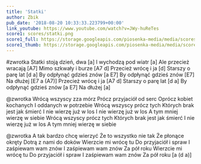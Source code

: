 ```yaml
---
title: 'Statki'
author: Zbik
pub_date: '2018-08-20 10:33:33.223799+00:00'
link_youtube: https://www.youtube.com/watch?v=JWy-huReTes
score1: scores/statki.png
score1_full: https://storage.googleapis.com/piosenka-media/media/scores/statki.png
score1_thumb: https://storage.googleapis.com/piosenka-media/media/scores/statki.png.180x0_q85_upscale.png
---
```


#zwrotka
Statki stoją dzień, dwa [a]
I wychodzą pod wiatr [a]
Ale przecież wracają [A7]
Mimo szkwały i burze [A7 d]
Przecież wrócę i ja [d]
Starszy o parę lat [d a]
By odpłynąć gdzieś znów [a E7]
By odpłynąć gdzieś znów [E7]
Na dłużej [E7 a (A7)]
Przecież wrócę i ja [A7 d]
Starszy o parę lat [d a]
By odpłynąć gdzieś znów [a E7]
Na dłużej [a]

@zwrotka
Wrócą wszyscy zza mórz
Prócz przyjaciół od serc
Oprócz kobiet kochanych
I oddanych w potrzebie
Wrócą wszyscy prócz tych
Których brak jest jak śmierć
I nie wierzę już w los
I nie wierzę już w los
A tym mniej wierzę w siebie
Wrócą wszyscy prócz tych
Których brak jest jak śmierć
I nie wierzę już w los
A tym mniej wierzę w siebie

@zwrotka
A tak bardzo chcę wierzyć
Że to wszystko nie tak
Że płonące okręty
Dotrą z nami do doków
Wierzcie mi wrócę tu
Do przyjaciół i spraw
I zaśpiewam wam znów
I zaśpiewam wam znów
Za pół roku
Wierzcie mi wrócę tu
Do przyjaciół i spraw
I zaśpiewam wam znów
Za pół roku [a (d a)]